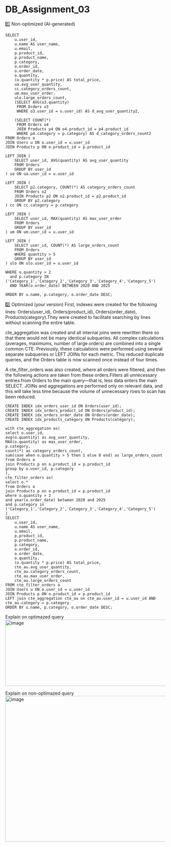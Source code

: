 # DB_Assignment_03

1️⃣ Non-optimized (AI-generated)
```
SELECT
    u.user_id,
    u.name AS user_name,
    u.email,
    p.product_id,
    p.product_name,
    p.category,
    o.order_id,
    o.order_date,
    o.quantity,
    (o.quantity * p.price) AS total_price,
    ua.avg_user_quantity,
    cc.category_orders_count,
    um.max_user_order,
    ulo.large_orders_count,
    (SELECT AVG(o3.quantity)
     FROM Orders o3
     WHERE o3.user_id = u.user_id) AS d_avg_user_quantity2,
     
    (SELECT COUNT(*)
     FROM Orders o4
     JOIN Products p4 ON o4.product_id = p4.product_id
     WHERE p4.category = p.category) AS d_category_orders_count2
FROM Orders o
JOIN Users u ON o.user_id = u.user_id
JOIN Products p ON o.product_id = p.product_id

LEFT JOIN (
    SELECT user_id, AVG(quantity) AS avg_user_quantity
    FROM Orders
    GROUP BY user_id
) ua ON ua.user_id = u.user_id

LEFT JOIN (
    SELECT p2.category, COUNT(*) AS category_orders_count
    FROM Orders o2
    JOIN Products p2 ON o2.product_id = p2.product_id
    GROUP BY p2.category
) cc ON cc.category = p.category

LEFT JOIN (
    SELECT user_id, MAX(quantity) AS max_user_order
    FROM Orders
    GROUP BY user_id
) um ON um.user_id = u.user_id

LEFT JOIN (
    SELECT user_id, COUNT(*) AS large_orders_count
    FROM Orders
    WHERE quantity > 5
    GROUP BY user_id
) ulo ON ulo.user_id = u.user_id

WHERE o.quantity > 2
  and p.category IN ('Category_1','Category_2','Category_3','Category_4','Category_5')
  AND YEAR(o.order_date) BETWEEN 2020 AND 2025

ORDER BY u.name, p.category, o.order_date DESC;
```

2️⃣ Optimized (your version)
First, indexes were created for the following lines: Orders(user_id), Orders(product_id), Orders(order_date), Products(category).They were created to facilitate searching by lines without scanning the entire table.

cte_aggregation was created and all internal joins were rewritten there so that there would not be many identical subqueries. All complex calculations (averages, maximums, number of large orders) are combined into a single common CTE. Previously, these calculations were performed using several separate subqueries or LEFT JOINs for each metric. This reduced duplicate queries, and the Orders table is now scanned once instead of four times.

A cte_filter_orders was also created, where all orders were filtered, and then the following actions are taken from these orders.Filters all unnecessary entries from Orders to the main query—that is, less data enters the main SELECT. JOINs and aggregations are performed only on relevant data, and this will take less time because the volume of unnecessary rows to scan has been reduced.
```
CREATE INDEX idx_orders_user_id ON Orders(user_id);
CREATE INDEX idx_orders_product_id ON Orders(product_id);
CREATE INDEX idx_orders_order_date ON Orders(order_date);
CREATE INDEX idx_products_category ON Products(category);

with cte_aggregation as(
select o.user_id,
avg(o.quantity) as avg_user_quantity,
MAX(o.quantity) as max_user_order,
p.category,
count(*) as category_orders_count,
sum(case when o.quantity > 5 then 1 else 0 end) as large_orders_count
from Orders o 
join Products p on o.product_id = p.product_id
group by o.user_id, p.category
),
cte_filter_orders as(
select o.*
from Orders o
join Products p on o.product_id = p.product_id
where o.quantity > 2
and year(o.order_date) between 2020 and 2025
and p.category in ('Category_1','Category_2','Category_3','Category_4','Category_5')
)
SELECT
    u.user_id,
    u.name AS user_name,
    u.email,
    p.product_id,
    p.product_name,
    p.category,
    o.order_id,
    o.order_date,
    o.quantity,
    (o.quantity * p.price) AS total_price,
    cte_au.avg_user_quantity,
    cte_au.category_orders_count,
    cte_au.max_user_order,
    cte_au.large_orders_count
FROM cte_filter_orders o
JOIN Users u ON o.user_id = u.user_id
JOIN Products p ON o.product_id = p.product_id
LEFT join cte_aggregation cte_au on cte_au.user_id = u.user_id AND cte_au.category = p.category
ORDER BY u.name, p.category, o.order_date DESC;
```

Explain on optimazed query
<img width="1675" height="208" alt="image" src="https://github.com/user-attachments/assets/e257a9a7-08cb-480f-9a52-5fdb98cf0b4b" />

Explain on non-optimazed query
<img width="1457" height="456" alt="image" src="https://github.com/user-attachments/assets/284740a8-d1cd-4d77-9c57-c2909be4cc69" />


